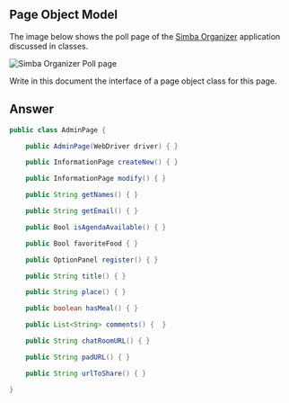 ## Page Object Model

The image below shows the poll page of the [Simba Organizer](https://github.com/barais/doodlestudent/) application discussed in classes.

![Simba Organizer Poll page](simba-poll-page.png)

Write in this document the interface of a page object class for this page.

## Answer

```java
public class AdminPage {

    public AdminPage(WebDriver driver) { }

    public InformationPage createNew() { }

    public InformationPage modify() { }

    public String getNames() { }

    public String getEmail() { }

    public Bool isAgendaAvailable() { }

    public Bool favoriteFood { }

    public OptionPanel register() { }

    public String title() { }

    public String place() { }

    public boolean hasMeal() { }

    public List<String> comments() {  }

    public String chatRoomURL() { }

    public String padURL() { }

    public String urlToShare() { }

}
```
